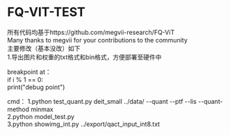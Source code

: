 # FQ-VIT-TEST
所有代码均基于https://github.com/megvii-research/FQ-ViT    
Many thanks to megvii for your contributions to the community  
主要修改（基本没改）如下  
1.导出图片和权重的txt格式和bin格式，方便部署至硬件中


breakpoint at：  
        if i % 1 == 0:  
            print("debug point")  

cmd：
1.python test_quant.py deit_small ../data/ --quant --ptf --lis --quant-method minmax  
2.python model_test.py  
3.python showimg_int.py ../export/qact_input_int8.txt  

